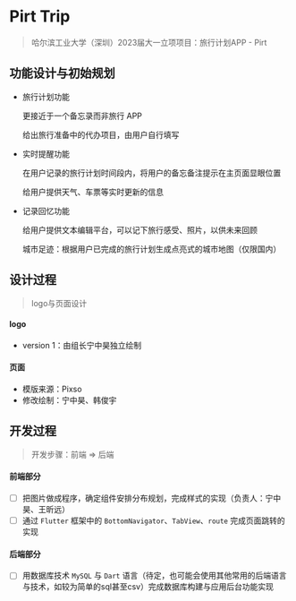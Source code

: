 <!--
 * @Author: NingZhonghao 69165342@qq.com
 * 
 * @Date: 2024-05-13 16:13:41
 * @LastEditors: NingZhonghao 69165342@qq.com
 * @LastEditTime: 2024-05-13 17:22:51
 * @FilePath: \pirt\README.md
 * @Description: 这是默认设置,请设置`customMade`, 打开koroFileHeader查看配置 进行设置: https://github.com/OBKoro1/koro1FileHeader/wiki/%E9%85%8D%E7%BD%AE
-->
# Pirt Trip

> 哈尔滨工业大学（深圳）2023届大一立项项目：旅行计划APP - Pirt

## 功能设计与初始规划

* 旅行计划功能

  更接近于一个备忘录而非旅行 APP

  给出旅行准备中的代办项目，由用户自行填写

* 实时提醒功能

  在用户记录的旅行计划时间段内，将用户的备忘备注提示在主页面显眼位置

  给用户提供天气、车票等实时更新的信息

* 记录回忆功能

  给用户提供文本编辑平台，可以记下旅行感受、照片，以供未来回顾

  城市足迹：根据用户已完成的旅行计划生成点亮式的城市地图（仅限国内）

## 设计过程

> logo与页面设计

#### logo

* version 1：由组长宁中昊独立绘制

#### 页面

* 模版来源：Pixso
* 修改绘制：宁中昊、韩俊宇

## 开发过程

> 开发步骤：前端 => 后端

#### 前端部分

* [ ] 把图片做成程序，确定组件安排分布规划，完成样式的实现（负责人：宁中昊、王昕远）
* [ ] 通过 `Flutter` 框架中的 `BottomNavigator`、`TabView`、`route` 完成页面跳转的实现

#### 后端部分

* [ ] 用数据库技术 `MySQL` 与 `Dart` 语言（待定，也可能会使用其他常用的后端语言与技术，如较为简单的sql甚至csv）完成数据库构建与应用后台功能实现